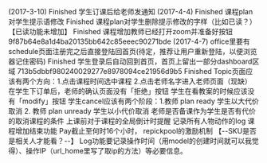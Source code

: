 (2017-3-10)
Finished 学生订课后给老师发通知 
(2017-4-4)
Finished 课程plan对学生提示语修改 
Finished 课程plan对学生删除提示修改的字样（比如已读？）【已读功能未增加】
Finished 课程增加教师已经打开zoom并准备好按钮 9f87b64e8a1d4ba20135bb642c85eeec90271bde
(2017-4-7)
office里要有schedule页面注册完之后直接登陆回首页(待定，推荐让用户重新登陆，以便浏览器记住密码)
Finished 学生登录后自动回到首页，首页上留出一部分dashboard区域 713b5dbbf980240029277e8978094ce21956d9b5
Finished Topic页面应该有两个方向：1.点击课程时间选中课程  2.点击老师名字进入老师页面（现缺）
在学生下订单后，老师的确认页面没有「拒绝」按钮
学生在看教案的时候应该没有「modify」按钮
学生cancel应该有两个阶段：1.教师 plan ready 学生以大代价取消  2. 教师 plan unready 学生以小代价取消
老师是否备课作为学生是否有代价的取消课程的条件
上课前对于课程的全局倒计时提醒
记录所有人物动作的log
课程增加结束功能
Pay截止至何时16个小时，
repickpool的激励机制
【--SKU是否是相关人才能看？--】
Log功能要记录操作时间（用model的创建时间就可以我觉得）、操作IP（url_home里写了取ip的方法）等必要信息。